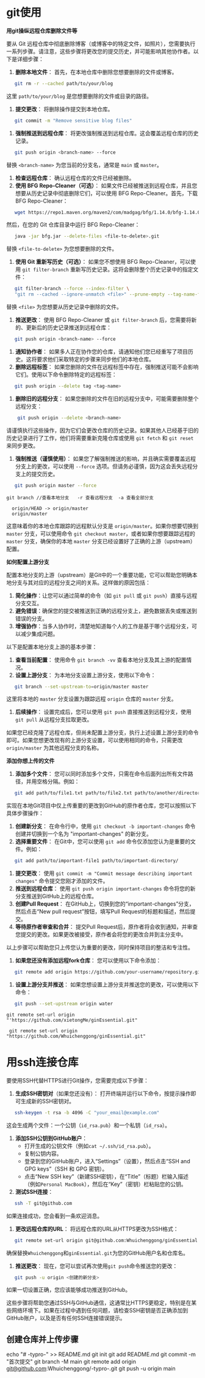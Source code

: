 # git使用

**用git操纵远程仓库删除文件等**



要从 Git 远程仓库中彻底删除博客（或博客中的特定文件，如照片），您需要执行一系列步骤。请注意，这些步骤将更改您的提交历史，并可能影响其他协作者。以下是详细步骤：

1. **删除本地文件**：
   首先，在本地仓库中删除您想要删除的文件或博客。



```sh
   git rm -r --cached path/to/your/blog
```

这里 `path/to/your/blog` 是您想要删除的文件或目录的路径。

1. **提交更改**：
   将删除操作提交到本地仓库。



```sh
   git commit -m "Remove sensitive blog files"
```

1. **强制推送到远程仓库**：
   将更改强制推送到远程仓库。这会覆盖远程仓库的历史记录。



```sh
   git push origin <branch-name> --force
```

替换 `<branch-name>` 为您当前的分支名，通常是 `main` 或 `master`。

1. **检查远程仓库**：
   确认远程仓库的文件已经被删除。
2. **使用 BFG Repo-Cleaner（可选）**：
   如果文件已经被推送到远程仓库，并且您想要从历史记录中彻底删除它们，可以使用 BFG Repo-Cleaner。首先，下载 BFG Repo-Cleaner：



```sh
   wget https://repo1.maven.org/maven2/com/madgag/bfg/1.14.0/bfg-1.14.0.jar -O bfg.jar
```

然后，在您的 Git 仓库目录中运行 BFG Repo-Cleaner：



```sh
   java -jar bfg.jar --delete-files <file-to-delete>.git
```

替换 `<file-to-delete>` 为您想要删除的文件。

1. **使用 Git 重新写历史（可选）**：
   如果您不想使用 BFG Repo-Cleaner，可以使用 `git filter-branch` 重新写历史记录。这将会删除整个历史记录中的指定文件：



```sh
   git filter-branch --force --index-filter \
   "git rm --cached --ignore-unmatch <file>" --prune-empty --tag-name-filter cat -- --all
```

替换 `<file>` 为您想要从历史记录中删除的文件。

1. **推送更改**：
   使用 BFG Repo-Cleaner 或 `git filter-branch` 后，您需要将新的、更新后的历史记录推送到远程仓库：



```sh
   git push origin <branch-name> --force
```

1. **通知协作者**：
   如果多人正在协作您的仓库，请通知他们您已经重写了项目历史。这将要求他们采取特定的步骤来同步他们的本地仓库。
2. **删除远程标签**：
   如果您删除的文件在远程标签中存在，强制推送可能不会影响它们。使用以下命令删除特定的远程标签：



```sh
   git push origin --delete tag <tag-name>
```

1. **删除旧的远程分支**：
   如果您删除的文件在旧的远程分支中，可能需要删除整个远程分支：



```sh
    git push origin --delete <branch-name>
```

请谨慎执行这些操作，因为它们会更改仓库的历史记录。如果其他人已经基于旧的历史记录进行了工作，他们将需要重新克隆仓库或使用 `git fetch` 和 `git reset` 来同步更改。



1. **强制推送（谨慎使用）**：
   如果您了解强制推送的影响，并且确实需要覆盖远程分支上的更改，可以使用 `--force` 选项。但请务必谨慎，因为这会丢失远程分支上的提交历史。



```sh
   git push origin master --force
```



~~~
git branch //查看本地分支   -r 查看远程分支  -a 查看全部分支
~~~



~~~
  origin/HEAD -> origin/master
  origin/master
~~~

这意味着你的本地仓库跟踪的远程默认分支是 `origin/master`。如果你想要切换到 `master` 分支，可以使用命令 `git checkout master`，或者如果你想要跟踪远程的 `master` 分支，确保你的本地 `master` 分支已经设置好了正确的上游（upstream）配置。





**如何配置上游分支**

配置本地分支的上游（upstream）是Git中的一个重要功能，它可以帮助您明确本地分支与其对应的远程分支之间的关系。这样做的原因包括：

1. **简化操作**：让您可以通过简单的命令（如 `git pull` 或 `git push`）直接与远程分支交互。
2. **避免错误**：确保您的提交被推送到正确的远程分支上，避免数据丢失或推送到错误的分支。
3. **增强协作**：当多人协作时，清楚地知道每个人的工作是基于哪个远程分支，可以减少集成问题。

以下是配置本地分支上游的基本步骤：

1. **查看当前配置**：
   使用命令 `git branch -vv` 查看本地分支及其上游的配置情况。
2. **设置上游分支**：
   为本地分支设置上游分支，使用以下命令：

```sh
   git branch --set-upstream-to=origin/master master
```

这里将本地的 `master` 分支设置为跟踪远程 `origin` 仓库的 `master` 分支。

1. **后续操作**：
   设置完成后，您可以使用 `git push` 直接推送到远程分支，使用 `git pull` 从远程分支拉取更改。

如果您已经克隆了远程仓库，但尚未配置上游分支，执行上述设置上游分支的命令即可。如果您想更改现有的上游分支设置，可以使用相同的命令，只需更改 `origin/master` 为其他远程分支的名称。







**添加你想上传的文件**

1. **添加多个文件**：
   您可以同时添加多个文件，只需在命令后面列出所有文件路径，并用空格分隔。例如：

```sh
   git add path/to/file1.txt path/to/file2.txt path/to/another/directory/
```

实现在本地Git项目中仅上传重要的更改到GitHub的原作者仓库，您可以按照以下具体步骤操作：

1. **创建新分支**：
   在命令行中，使用 `git checkout -b important-changes` 命令创建并切换到一个名为 "important-changes" 的新分支。
2. **选择重要文件**：
   在Git中，您可以使用 `git add` 命令仅添加您认为是重要的文件。例如：

```sh
   git add path/to/important-file1 path/to/important-directory/
```

1. **提交更改**：
   使用 `git commit -m "Commit message describing important changes"` 命令提交您刚才添加的文件。
2. **推送到远程仓库**：
   使用 `git push origin important-changes` 命令将您的新分支推送到GitHub上的远程仓库。
3. **创建Pull Request**：
   在GitHub上，切换到您的“important-changes”分支，然后点击“New pull request”按钮，填写Pull Request的标题和描述，然后提交。
4. **等待原作者审查和合并**：
   提交Pull Request后，原作者将会收到通知，并审查您提交的更改。如果更改被接受，原作者会将您的更改合并到主分支中。

以上步骤可以帮助您只上传您认为重要的更改，同时保持项目的整洁和专注性。





1. **如果您还没有添加远程fork仓库**：
   您可以使用以下命令添加：

```sh
   git remote add origin https://github.com/your-username/repository.git
```

1. **设置上游分支并推送**：
   如果您想设置上游分支并推送您的更改，可以使用以下命令：



```sh
   git push --set-upstream origin water
```

~~~
git remote set-url origin "'https://github.com/xietongMe/ginEssential.git"
~~~

~~~
 git remote set-url origin "https://github.com/Whuichenggong/ginEssential.git"
~~~

# 用ssh连接仓库



要使用SSH代替HTTPS进行Git操作，您需要完成以下步骤：

1. **生成SSH密钥对**（如果您还没有）：
   打开终端并运行以下命令，按提示操作即可生成新的SSH密钥对。

```sh
   ssh-keygen -t rsa -b 4096 -C "your_email@example.com"
```

这会生成两个文件：一个公钥（`id_rsa.pub`）和一个私钥（`id_rsa`）。

1. **添加SSH公钥到GitHub账户**：
   - 打开生成的公钥文件（例如`cat ~/.ssh/id_rsa.pub`）。
   - 复制公钥内容。
   - 登录到您的GitHub账户，进入“Settings”（设置），然后点击“SSH and GPG keys”（SSH 和 GPG 密钥）。
   - 点击“New SSH key”（新建SSH密钥），在“Title”（标题）栏输入描述（例如`Personal MacBook`），然后在“Key”（密钥）栏粘贴您的公钥。
2. **测试SSH连接**：

```sh
   ssh -T git@github.com
```

如果连接成功，您会看到一条欢迎消息。

1. **更改远程仓库的URL**：
   将远程仓库的URL从HTTPS更改为SSH格式：

```sh
   git remote set-url origin git@github.com:Whuichenggong/ginEssential.git
```

确保替换`Whuichenggong`和`ginEssential.git`为您的GitHub用户名和仓库名。

1. **推送更改**：
   现在，您可以尝试再次使用`git push`命令推送您的更改：

```sh
   git push -u origin <创建的新分支>
```

如果一切设置正确，您应该能够成功推送到GitHub。

这些步骤将帮助您通过SSH与GitHub通信，这通常比HTTPS更稳定，特别是在某些网络环境下。如果在过程中遇到任何问题，请检查SSH密钥是否正确添加到GitHub账户，以及是否有任何SSH连接错误提示。

## 创建仓库并上传步骤

echo "# -typro-" >> README.md 
git init 
git add README.md 
git commit -m "首次提交" 
git branch -M main 
git remote add origin git@github.com:Whuichenggong/-typro-.git
 git push -u origin main
